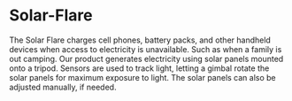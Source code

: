 # Solar-Flare
The Solar Flare charges cell phones, battery packs, and other handheld devices when access to electricity is unavailable. Such as when a family is out camping. Our product generates electricity using solar panels mounted onto a tripod. Sensors are used to track light, letting a gimbal rotate the solar panels for maximum exposure to light. The solar panels can also be adjusted manually, if needed. 
